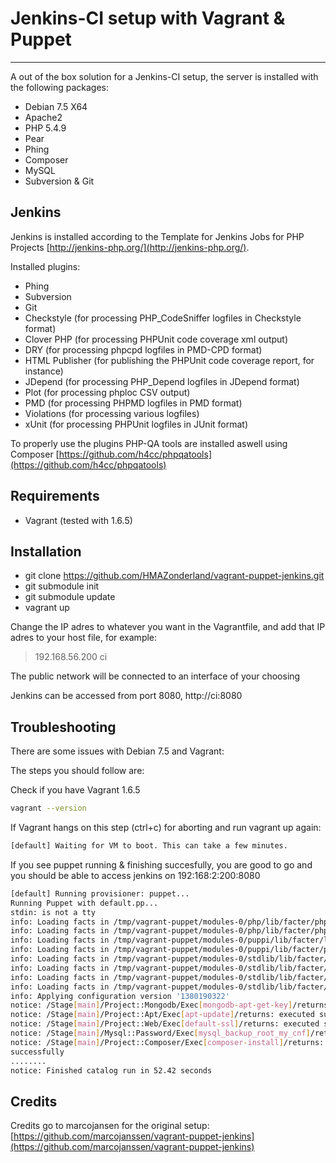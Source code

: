 # Jenkins-CI setup with Vagrant & Puppet #

----------

A out of the box solution for a Jenkins-CI setup, the server is installed with the following packages:

- Debian 7.5 X64
- Apache2
- PHP 5.4.9 
- Pear
- Phing
- Composer
- MySQL
- Subversion & Git

## Jenkins ##

Jenkins is installed according to the Template for Jenkins Jobs for PHP Projects [http://jenkins-php.org/](http://jenkins-php.org/). 

Installed plugins:

- Phing
- Subversion
- Git
- Checkstyle (for processing PHP_CodeSniffer logfiles in Checkstyle format)
- Clover PHP (for processing PHPUnit code coverage xml output)
- DRY (for processing phpcpd logfiles in PMD-CPD format)
- HTML Publisher (for publishing the PHPUnit code coverage report, for instance)
- JDepend (for processing PHP_Depend logfiles in JDepend format)
- Plot (for processing phploc CSV output)
- PMD (for processing PHPMD logfiles in PMD format)
- Violations (for processing various logfiles)
- xUnit (for processing PHPUnit logfiles in JUnit format)

To properly use the plugins PHP-QA tools are installed aswell using Composer [https://github.com/h4cc/phpqatools](https://github.com/h4cc/phpqatools)

## Requirements ##

- Vagrant (tested with 1.6.5)

## Installation ##

- git clone https://github.com/HMAZonderland/vagrant-puppet-jenkins.git
- git submodule init
- git submodule update
- vagrant up

Change the IP adres to whatever you want in the Vagrantfile, and add that IP adres to your host file, for example:

> 192.168.56.200 ci

The public network will be connected to an interface of your choosing

Jenkins can be accessed from port 8080, http://ci:8080

## Troubleshooting

There are some issues with Debian 7.5 and Vagrant:

The steps you should follow are:

Check if you have Vagrant 1.6.5
``` bash
vagrant --version
```

If Vagrant hangs on this step (ctrl+c) for aborting and run vagrant up again:
``` bash
[default] Waiting for VM to boot. This can take a few minutes.
```

If you see puppet running & finishing succesfully, you are good to go and you should be able to access jenkins on 192:168:2:200:8080
``` bash
[default] Running provisioner: puppet...
Running Puppet with default.pp...
stdin: is not a tty
info: Loading facts in /tmp/vagrant-puppet/modules-0/php/lib/facter/php_fact_extension_dir.rb
info: Loading facts in /tmp/vagrant-puppet/modules-0/php/lib/facter/php_fact_version.rb
info: Loading facts in /tmp/vagrant-puppet/modules-0/puppi/lib/facter/last_run.rb
info: Loading facts in /tmp/vagrant-puppet/modules-0/puppi/lib/facter/puppi_projects.rb
info: Loading facts in /tmp/vagrant-puppet/modules-0/stdlib/lib/facter/facter_dot_d.rb
info: Loading facts in /tmp/vagrant-puppet/modules-0/stdlib/lib/facter/pe_version.rb
info: Loading facts in /tmp/vagrant-puppet/modules-0/stdlib/lib/facter/puppet_vardir.rb
info: Loading facts in /tmp/vagrant-puppet/modules-0/stdlib/lib/facter/root_home.rb
info: Applying configuration version '1380190322'
notice: /Stage[main]/Project::Mongodb/Exec[mongodb-apt-get-key]/returns: executed successfully
notice: /Stage[main]/Project::Apt/Exec[apt-update]/returns: executed successfully
notice: /Stage[main]/Project::Web/Exec[default-ssl]/returns: executed successfully
notice: /Stage[main]/Mysql::Password/Exec[mysql_backup_root_my_cnf]/returns: executed successfully
notice: /Stage[main]/Project::Composer/Exec[composer-install]/returns: executed
successfully
........
notice: Finished catalog run in 52.42 seconds
```

## Credits
Credits go to marcojansen for the original setup: [https://github.com/marcojanssen/vagrant-puppet-jenkins](https://github.com/marcojanssen/vagrant-puppet-jenkins)